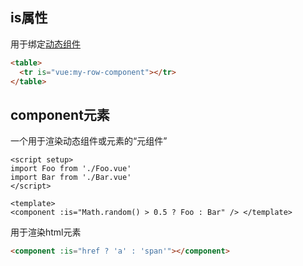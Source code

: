 
## is属性

用于绑定[动态组件](https://cn.vuejs.org/guide/essentials/component-basics.html#dynamic-components)

```html
<table>
  <tr is="vue:my-row-component"></tr>
</table>
```

## component元素

一个用于渲染动态组件或元素的“元组件”

```vue
<script setup> 
import Foo from './Foo.vue' 
import Bar from './Bar.vue' 
</script> 

<template> 
<component :is="Math.random() > 0.5 ? Foo : Bar" /> </template>
```

用于渲染html元素

```html
<component :is="href ? 'a' : 'span'"></component>
```

